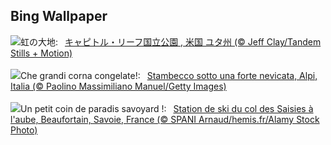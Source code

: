 ## Bing Wallpaper
![](https://www.bing.com/th?id=OHR.CapitolReefSnow_JA-JP1048193516_UHD.jpg&w=1000)虹の大地:&nbsp;&ensp;[キャピトル・リーフ国立公園 , 米国 ユタ州 (© Jeff Clay/Tandem Stills + Motion)](https://www.bing.com/th?id=OHR.CapitolReefSnow_JA-JP1048193516_UHD.jpg)
<br><br/>
![](https://www.bing.com/th?id=OHR.KingAlps_IT-IT9812724645_UHD.jpg&w=1000)Che grandi corna congelate!:&nbsp;&ensp;[Stambecco sotto una forte nevicata, Alpi, Italia (© Paolino Massimiliano Manuel/Getty Images)](https://www.bing.com/th?id=OHR.KingAlps_IT-IT9812724645_UHD.jpg)
<br><br/>
![](https://www.bing.com/th?id=OHR.Beaufortain_FR-FR7561012950_UHD.jpg&w=1000)Un petit coin de paradis savoyard !:&nbsp;&ensp;[Station de ski du col des Saisies à l'aube, Beaufortain, Savoie, France (© SPANI Arnaud/hemis.fr/Alamy Stock Photo)](https://www.bing.com/th?id=OHR.Beaufortain_FR-FR7561012950_UHD.jpg)
<br><br/>
